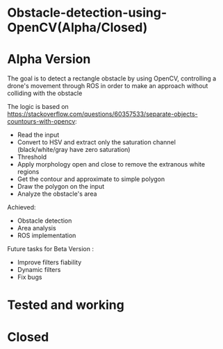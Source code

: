# Obstacle-detection-using-OpenCV(Alpha/Closed)

# Alpha Version

The goal is to detect a rectangle obstacle by using OpenCV, controlling a drone's movement through ROS in order to make an approach without colliding with the obstacle

The logic is based on https://stackoverflow.com/questions/60357533/separate-objects-countours-with-opencv:

 - Read the input
 - Convert to HSV and extract only the saturation channel (black/white/gray have zero saturation)
 - Threshold
 - Apply morphology open and close to remove the extranous white regions
 - Get the contour and approximate to simple polygon
 - Draw the polygon on the input
 - Analyze the obstacle's area
 
Achieved:

 - Obstacle detection
 - Area analysis
 - ROS implementation
 
Future tasks for Beta Version :

 - Improve filters fiability
 - Dynamic filters
 - Fix bugs
 
# Tested and working 
# Closed
